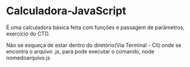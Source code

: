# Calculadora-JavaScript
É uma calculadora básica feita com funções e passagem de parâmetros, exercício do CTD.

Não se esqueça de estar dentro do diretório(Via Terminal - Cli) onde se encontra o arquivo .js, para pode executar o comando, node nomedoarquivo.js
